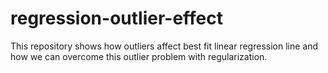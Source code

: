 # regression-outlier-effect
This repository shows how outliers affect best fit linear regression line and how we can overcome this outlier problem with regularization.
